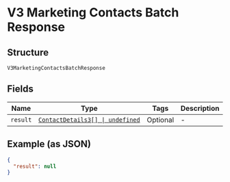
# V3 Marketing Contacts Batch Response

## Structure

`V3MarketingContactsBatchResponse`

## Fields

| Name | Type | Tags | Description |
|  --- | --- | --- | --- |
| `result` | [`ContactDetails3[] \| undefined`](../../doc/models/contact-details-3.md) | Optional | - |

## Example (as JSON)

```json
{
  "result": null
}
```

